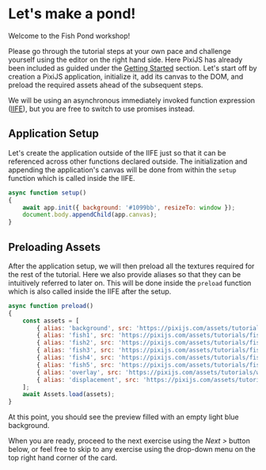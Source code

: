 # Let's make a pond!

Welcome to the Fish Pond workshop!

Please go through the tutorial steps at your own pace and challenge yourself using the editor on the right hand side. Here PixiJS has already been included as guided under the [Getting Started](/guides/basics/getting-started#loading-pixijs) section. Let's start off by creation a PixiJS application, initialize it, add its canvas to the DOM, and preload the required assets ahead of the subsequent steps.

We will be using an asynchronous immediately invoked function expression ([IIFE](https://developer.mozilla.org/en-US/docs/Glossary/IIFE)), but you are free to switch to use promises instead.

## Application Setup

Let's create the application outside of the IIFE just so that it can be referenced across other functions declared outside. The initialization and appending the application's canvas will be done from within the `setup` function which is called inside the IIFE.

```javascript
async function setup()
{
    await app.init({ background: '#1099bb', resizeTo: window });
    document.body.appendChild(app.canvas);
}
```

## Preloading Assets

After the application setup, we will then preload all the textures required for the rest of the tutorial. Here we also provide aliases so that they can be intuitively referred to later on. This will be done inside the `preload` function which is also called inside the IIFE after the setup.

```javascript
async function preload()
{
    const assets = [
        { alias: 'background', src: 'https://pixijs.com/assets/tutorials/pond_background.jpg' },
        { alias: 'fish1', src: 'https://pixijs.com/assets/tutorials/fish1.png' },
        { alias: 'fish2', src: 'https://pixijs.com/assets/tutorials/fish2.png' },
        { alias: 'fish3', src: 'https://pixijs.com/assets/tutorials/fish3.png' },
        { alias: 'fish4', src: 'https://pixijs.com/assets/tutorials/fish4.png' },
        { alias: 'fish5', src: 'https://pixijs.com/assets/tutorials/fish5.png' },
        { alias: 'overlay', src: 'https://pixijs.com/assets/tutorials/wave_overlay.png' },
        { alias: 'displacement', src: 'https://pixijs.com/assets/tutorials/displacemnet_map.png' },
    ];
    await Assets.load(assets);
}
```

At this point, you should see the preview filled with an empty light blue background.

When you are ready, proceed to the next exercise using the _Next >_ button below, or feel free to skip to any exercise using the drop-down menu on the top right hand corner of the card.

